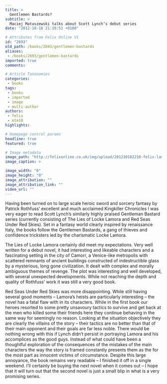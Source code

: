 ```yaml
---
title: >
  Gentlemen Bastards?
subtitle: >
  Maciej Matuszewski talks about Scott Lynch’s debut series
date: "2012-10-18 21:10:51 +0100"

# Attributes from Felix Online V1
id: "2693"
old_path: /books/2693/gentlemen-bastards
aliases:
 - /books/2693/gentlemen-bastards
imported: true
comments:

# Article Taxonomies
categories:
 - books
tags:
 - books
 - imported
 - image
 - multi-author
authors:
 - felix
 - mtm10
highlights:

# Homepage control params
headline: true
featured: true

# Image metadata
image_path: "http://felixonline.co.uk/img/upload/201210182210-felix-lamora.jpg"
image_caption: >

image_width: "0"
image_height: "0"
image_attribution: ""
image_attribution_link: ""
video_url: ""
---
```


Having been turned on to large scale heroic sword and sorcery fantasy by Patrick Rothfuss’ excellent and much acclaimed Kingkiller Chronicles I was very eager to read Scott Lynch’s similarly highly praised Gentleman Bastard series (currently consisting of The Lies of Locke Lamora and Red Seas Under Red Skies). Set in a fantasy world clearly inspired by renaissance Italy, the books follow the Gentlemen Bastards, a gang of thieves and confidence tricksters led by the charismatic Locke Lamora.

The Lies of Locke Lamora certainly did meet my expectations. Very well written for a debut novel, it had interesting and likeable characters and a fascinating setting in the city of Camorr, a Venice-like metropolis with scattered remnants of ancient buildings constructed of indestructible glass by a mysterious, long gone civilization. It dealt with complex and morally ambiguous themes of revenge. The plot was interesting and well developed, with several unexpected developments. While not reaching the depth and quality of Rothfuss’ work it was still a very good book.

Red Seas Under Red Skies was more disappointing. While still having several good moments – Lamora’s heists are particularly interesting – the novel has a fatal flaw with in its characters. While in the first book our heroes resorted to some pretty unsavoury tactics to survive and get back at the men who killed some their friends here they continue behaving in the same way for seemingly no reason. Looking at the situation objectively they are clearly the villains of the story – their tactics are no better than that of their main opponent and their goals are far less noble. There would be nothing wrong with this if Lynch didn’t persist in portraying Lamora and his accomplices as the good guys. Instead of what could have been a thoughtful exploration of the consequences of the mistakes of the main characters the way the story is framed constantly presents them as the for the most part as innocent victims of circumstance.
 Despite this large annoyance, the book remains very readable – I finished it off in a single weekend. I’ll certainly be buying the next novel when it comes out – I hope that it will turn out that the second novel is just a small blip in what is a very promising series.
